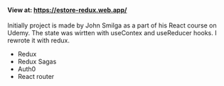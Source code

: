 #### View at: https://estore-redux.web.app/
Initially project is made by John Smilga as a part of his React course on Udemy. The state was wirtten with useContex and useReducer hooks. I rewrote it with redux. 
- Redux
- Redux Sagas
- Auth0
- React router

